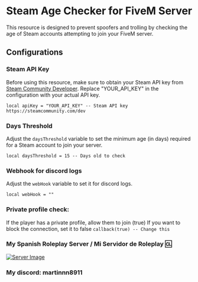 # Steam Age Checker for FiveM Server

This resource is designed to prevent spoofers and trolling by checking the age of Steam accounts attempting to join your FiveM server.

## Configurations

### Steam API Key

Before using this resource, make sure to obtain your Steam API key from [Steam Community Developer](https://steamcommunity.com/dev). Replace "YOUR_API_KEY" in the configuration with your actual API key.

```local apiKey = "YOUR_API_KEY" -- Steam API key https://steamcommunity.com/dev```

### Days Threshold

Adjust the `daysThreshold` variable to set the minimum age (in days) required for a Steam account to join your server.

```local daysThreshold = 15 -- Days old to check```

### Webhook for discord logs

Adjust the `webHook` variable to set it for discord logs.

```local webHook = ""```

### Private profile check: 
If the player has a private profile, allow them to join (true)
If you want to block the connection, set it to false
```callback(true) -- Change this```

### My Spanish Roleplay Server / Mi Servidor de Roleplay 🆑

[![Server Image](https://i.imgur.com/RBeTFIC.png)](https://discord.gg/loudrp)

### My discord: martinnn8911


